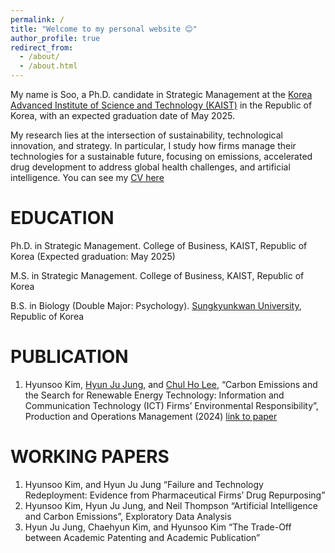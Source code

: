 ```yaml
---
permalink: /
title: "Welcome to my personal website 😊"
author_profile: true
redirect_from: 
  - /about/
  - /about.html
---
```


My name is Soo, a Ph.D. candidate in Strategic Management at the [Korea Advanced Institute of Science and Technology (KAIST)](https://www.kaist.ac.kr/en/) in the Republic of Korea, with an expected graduation date of May 2025.

My research lies at the intersection of sustainability, technological innovation, and strategy. In particular, I study how firms manage their technologies for a sustainable future, focusing on emissions, accelerated drug development to address global health challenges, and artificial intelligence. You can see my [CV here](https://www.dropbox.com/scl/fi/28pgd5gxe8s9uh1axoudi/Soo-Hyunsoo-Kim-CV.pdf?rlkey=vrsprss28uaqfjg9qvke1u163&st=kz279f7g&dl=0)
                                         
EDUCATION
======
Ph.D. in Strategic Management. College of Business, KAIST, Republic of Korea
(Expected graduation: May 2025)

M.S. in Strategic Management. College of Business, KAIST, Republic of Korea

B.S. in Biology (Double Major: Psychology). [Sungkyunkwan University](https://www.skku.edu/eng/index.do), Republic of Korea

PUBLICATION
======
1. Hyunsoo Kim, [Hyun Ju Jung](https://sites.google.com/view/hyun-ju-jung), and [Chul Ho Lee](https://sites.google.com/view/irontigerlee-kaist), “Carbon Emissions and the Search for Renewable Energy Technology: Information and Communication Technology (ICT) Firms’ Environmental Responsibility”, Production and Operations Management (2024) [link to paper](https://doi.org/10.1177/10591478241240126)

WORKING PAPERS
======
1. Hyunsoo Kim, and Hyun Ju Jung “Failure and Technology Redeployment: Evidence from Pharmaceutical Firms’ Drug Repurposing”
2. Hyunsoo Kim, Hyun Ju Jung, and Neil Thompson “Artificial Intelligence and Carbon Emissions”, Exploratory Data Analysis
3. Hyun Ju Jung, Chaehyun Kim, and Hyunsoo Kim “The Trade-Off between Academic Patenting and Academic Publication”

